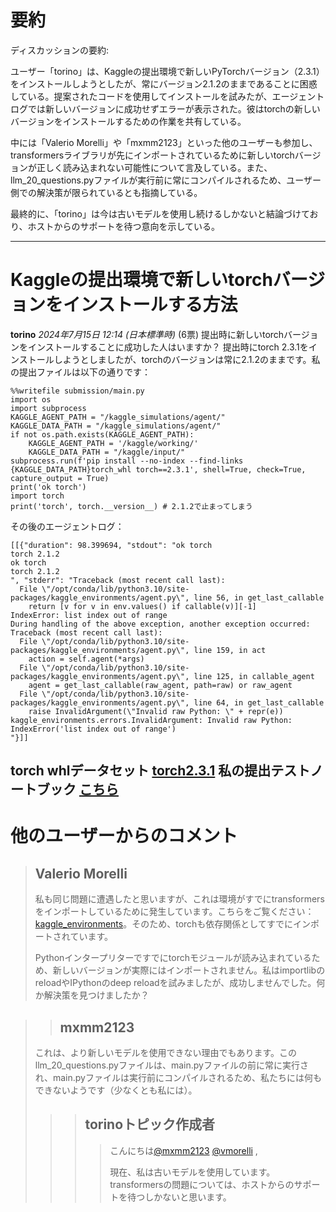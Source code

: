 # 要約 
ディスカッションの要約:

ユーザー「torino」は、Kaggleの提出環境で新しいPyTorchバージョン（2.3.1）をインストールしようとしたが、常にバージョン2.1.2のままであることに困惑している。提案されたコードを使用してインストールを試みたが、エージェントログでは新しいバージョンに成功せずエラーが表示された。彼はtorchの新しいバージョンをインストールするための作業を共有している。

中には「Valerio Morelli」や「mxmm2123」といった他のユーザーも参加し、transformersライブラリが先にインポートされているために新しいtorchバージョンが正しく読み込まれない可能性について言及している。また、llm_20_questions.pyファイルが実行前に常にコンパイルされるため、ユーザー側での解決策が限られているとも指摘している。

最終的に、「torino」は今は古いモデルを使用し続けるしかないと結論づけており、ホストからのサポートを待つ意向を示している。

---
# Kaggleの提出環境で新しいtorchバージョンをインストールする方法
**torino** *2024年7月15日 12:14 (日本標準時)* (6票)
提出時に新しいtorchバージョンをインストールすることに成功した人はいますか？
提出時にtorch 2.3.1をインストールしようとしましたが、torchのバージョンは常に2.1.2のままです。私の提出ファイルは以下の通りです：
```
%%writefile submission/main.py
import os
import subprocess
KAGGLE_AGENT_PATH = "/kaggle_simulations/agent/"
KAGGLE_DATA_PATH = "/kaggle_simulations/agent/"
if not os.path.exists(KAGGLE_AGENT_PATH):
    KAGGLE_AGENT_PATH = '/kaggle/working/'
    KAGGLE_DATA_PATH = "/kaggle/input/"
subprocess.run(f'pip install --no-index --find-links {KAGGLE_DATA_PATH}torch_whl torch==2.3.1', shell=True, check=True, capture_output = True)
print('ok torch')
import torch
print('torch', torch.__version__) # 2.1.2で止まってしまう
```
その後のエージェントログ：
```
[[{"duration": 98.399694, "stdout": "ok torch
torch 2.1.2
ok torch
torch 2.1.2
", "stderr": "Traceback (most recent call last):
  File \"/opt/conda/lib/python3.10/site-packages/kaggle_environments/agent.py\", line 56, in get_last_callable
    return [v for v in env.values() if callable(v)][-1]
IndexError: list index out of range
During handling of the above exception, another exception occurred:
Traceback (most recent call last):
  File \"/opt/conda/lib/python3.10/site-packages/kaggle_environments/agent.py\", line 159, in act
    action = self.agent(*args)
  File \"/opt/conda/lib/python3.10/site-packages/kaggle_environments/agent.py\", line 125, in callable_agent
    agent = get_last_callable(raw_agent, path=raw) or raw_agent
  File \"/opt/conda/lib/python3.10/site-packages/kaggle_environments/agent.py\", line 64, in get_last_callable
    raise InvalidArgument(\"Invalid raw Python: \" + repr(e))
kaggle_environments.errors.InvalidArgument: Invalid raw Python: IndexError('list index out of range')
"}]]
```
torch whlデータセット [torch2.3.1](https://www.kaggle.com/code/pnmanh2123/try-install-torch2-3)
私の提出テストノートブック [こちら](https://www.kaggle.com/code/pnmanh2123/try-install-torch2-3)
---
 # 他のユーザーからのコメント
> ## Valerio Morelli
> 
> 私も同じ問題に遭遇したと思いますが、これは環境がすでにtransformersをインポートしているために発生しています。こちらをご覧ください：[kaggle_environments](https://github.com/Kaggle/kaggle-environments/blob/master/kaggle_environments/envs/llm_20_questions/llm_20_questions.py)。そのため、torchも依存関係としてすでにインポートされています。
> 
> Pythonインタープリターですでにtorchモジュールが読み込まれているため、新しいバージョンが実際にはインポートされません。私はimportlibのreloadやIPythonのdeep reloadを試みましたが、成功しませんでした。何か解決策を見つけましたか？

> > ## mxmm2123
> > 
> これは、より新しいモデルを使用できない理由でもあります。このllm_20_questions.pyファイルは、main.pyファイルの前に常に実行され、main.pyファイルは実行前にコンパイルされるため、私たちには何もできないようです（少なくとも私には）。
> 
> > > ## torinoトピック作成者
> > > > こんにちは[@mxmm2123](https://www.kaggle.com/mxmm2123) [@vmorelli](https://www.kaggle.com/vmorelli) ,
> > > >
> > > > 現在、私は古いモデルを使用しています。transformersの問題については、ホストからのサポートを待つしかないと思います。
> > > >
> > > > >
